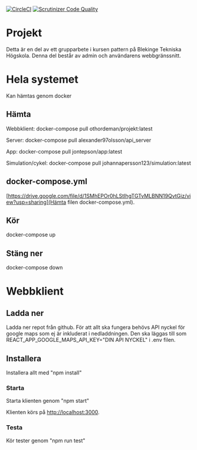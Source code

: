 
[![CircleCI](https://circleci.com/gh/othorde/projekt.svg?style=svg)](https://circleci.com/gh/othorde/projekt)
[![Scrutinizer Code Quality](https://scrutinizer-ci.com/g/othorde/projekt/badges/quality-score.png?b=main)](https://scrutinizer-ci.com/g/othorde/projekt/?branch=main)


# Projekt

Detta är en del av ett grupparbete i kursen pattern på Blekinge Tekniska Högskola.
Denna del består av admin och användarens webbgränssnitt.

# Hela systemet

Kan hämtas genom docker

## Hämta
Webbklient: 
docker-compose pull othordeman/projekt:latest

Server:
docker-compose pull alexander97olsson/api_server

App:
docker-compose pull jontepson/app:latest

Simulation/cykel:
docker-compose pull johannapersson123/simulation:latest

## docker-compose.yml

[https://drive.google.com/file/d/1SMhEPOr0hLStIhgTGTvMLBNN19QvtGiz/view?usp=sharing](Hämta filen docker-compose.yml).

## Kör

docker-compose up

## Stäng ner

docker-compose down

# Webbklient

## Ladda ner

Ladda ner repot från github.
För att allt ska fungera behövs API nyckel för google maps som ej är inkluderat i nedladdningen.
Den ska läggas till som REACT_APP_GOOGLE_MAPS_API_KEY="DIN API NYCKEL" i .env filen.

## Installera

Installera allt med "npm install"


### Starta

Starta klienten genom "npm start"

Klienten körs på 
[http://localhost:3000](http://localhost:3000).


### Testa

Kör tester genom "npm run test"


